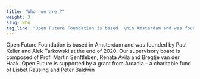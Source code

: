 ```yaml
---
title: "Who _we are ?"
weight: 3
slug: who
tag_line: "Open Future Foundation is based  \nin Amsterdam and was founded by  \nPaul Keller and Alek Tarkowski  \nat the end of 2020"
---
```

Open Future Foundation is based in Amsterdam and was founded by Paul Keller and Alek Tarkowski at the end of 2020. Our supervisory board is composed of Prof. Martin Senftleben, Renata Avila and Bregtje van der Haak. Open Future is supported by a grant from Arcadia – a charitable fund of Lisbet Rausing and Peter Baldwin
